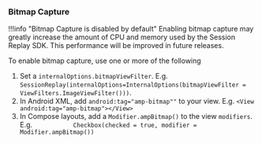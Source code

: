 ### Bitmap Capture

!!!info "Bitmap Capture is disabled by default"
    Enabling bitmap capture may greatly increase the amount of CPU and memory used by the Session Replay SDK. This performance will be improved in future releases.

To enable bitmap capture, use one or more of the following

1. Set a `internalOptions.bitmapViewFilter`. E.g. `SessionReplay(internalOptions=InternalOptions(bitmapViewFilter = ViewFilters.ImageViewFilter()))`.
2. In Android XML, add `android:tag="amp-bitmap""` to your view. E.g. `<View android:tag="amp-bitmap"></View>`
3. In Compose layouts, add a `Modifier.ampBitmap()` to the view `modifiers`. E.g. `           Checkbox(checked = true, modifier = Modifier.ampBitmap())`
